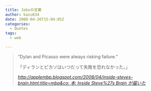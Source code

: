 ```yaml
---
title: Jobsの言葉
author: kazu634
date: 2008-04-26T15:04:05Z
categories:
  - Quotes
tags:
  - web

---
```

<div class="section">
<blockquote title="http" cite="http://applembp.blogspot.com/2008/04/inside-steves-brain.html">
<p>
      &#8220;Dylan and Picasso were always risking failure.&#8221;
</p>
    
<p>
      「ディランとピカソはいつだって失敗を恐れなかった。」
</p>
    
<p>
<cite><a href="http://applembp.blogspot.com/2008/04/inside-steves-brain.html" onclick="__gaTracker('send', 'event', 'outbound-article', 'http://applembp.blogspot.com/2008/04/inside-steves-brain.html', 'http://applembp.blogspot.com/2008/04/inside-steves-brain.html:title=mbp&#038;co: 本: Inside Steve%27s Brain が届いた');" target="_blank">http://applembp.blogspot.com/2008/04/inside-steves-brain.html:title=mbp&co: 本: Inside Steve%27s Brain が届いた</a></cite>
</p>
</blockquote>
</div>
